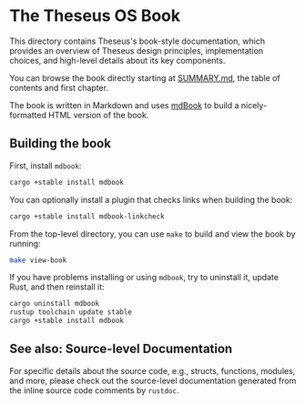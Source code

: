 # The Theseus OS Book

This directory contains Theseus's book-style documentation, which provides an overview of Theseus design principles, implementation choices, and high-level details about its key components.

You can browse the book directly starting at [SUMMARY.md](src/SUMMARY.md), the table of contents and first chapter.

The book is written in Markdown and uses [mdBook](https://rust-lang-nursery.github.io/mdBook/) to build a nicely-formatted HTML version of the book. 

## Building the book

First, install `mdbook`:
```sh
cargo +stable install mdbook
```

You can optionally install a plugin that checks links when building the book:
```sh
cargo +stable install mdbook-linkcheck
```

From the top-level directory, you can use `make` to build and view the book by running:
```sh
make view-book
```

If you have problems installing or using `mdbook`, try to uninstall it, update Rust, and then reinstall it:
```sh
cargo uninstall mdbook
rustup toolchain update stable
cargo +stable install mdbook
```

## See also: Source-level Documentation
For specific details about the source code, e.g., structs, functions, modules, and more, please check out the source-level documentation generated from the inline source code comments by `rustdoc`.